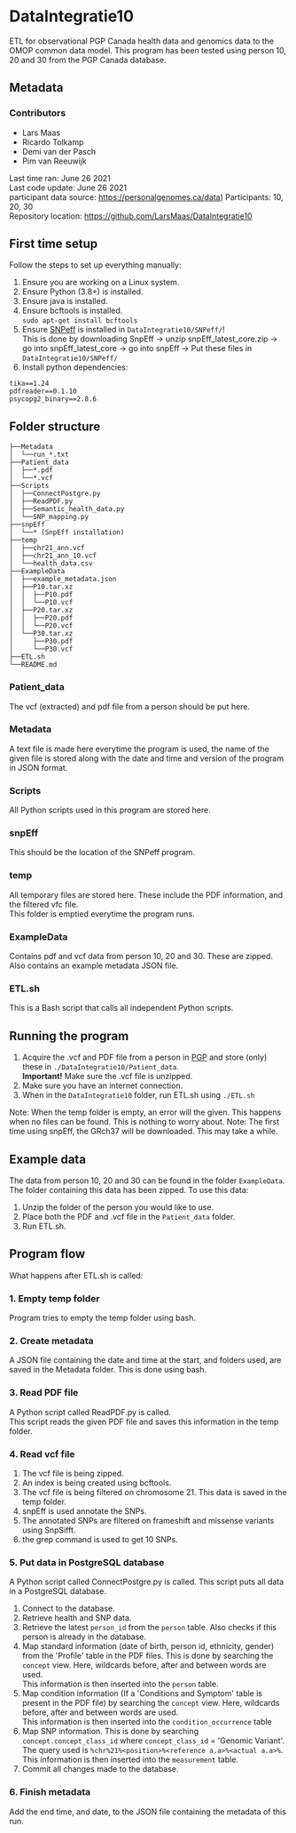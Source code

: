 # DataIntegratie10
ETL for observational PGP Canada health data and genomics data to the OMOP common data model. 
This program has been tested using person 10, 20 and 30 from the PGP Canada database.

## Metadata

### Contributors
- Lars Maas
- Ricardo Tolkamp
- Demi van der Pasch
- Pim van Reeuwijk

Last time ran: June 26 2021  
Last code update: June 26 2021  
participant data source: https://personalgenomes.ca/data)
Participants: 10, 20, 30  
Repository location: https://github.com/LarsMaas/DataIntegratie10

## First time setup
Follow the steps to set up everything manually:

1. Ensure you are working on a Linux system.
2. Ensure Python (3.8+) is installed.  
3. Ensure java is installed.
4. Ensure bcftools is installed.  
   `sudo apt-get install bcftools`
5. Ensure [SNPeff](https://snpeff.blob.core.windows.net/versions/snpEff_latest_core.zip) is installed in `DataIntegratie10/SNPeff/`!  
   This is done by downloading SnpEff -> unzip snpEff_latest_core.zip -> go into snpEff_latest_core -> go into snpEff -> Put these files in `DataIntegratie10/SNPeff/`
6. Install python dependencies:
```
tika==1.24
pdfreader==0.1.10
psycopg2_binary==2.8.6
```

## Folder structure
```
├──Metadata  
│  └──run_*.txt  
├──Patient_data  
│  ├──*.pdf  
│  └──*.vcf  
├──Scripts  
│  ├──ConnectPostgre.py  
│  ├──ReadPDF.py  
│  ├──Semantic_health_data.py  
│  └──SNP_mapping.py  
├──snpEff  
│  └──* (SnpEff installation)  
├──temp  
│  ├──chr21_ann.vcf  
│  ├──chr21_ann_10.vcf  
│  └──health_data.csv
├──ExampleData  
│  ├──example_metadata.json
│  ├──P10.tar.xz
│  │  ├──P10.pdf  
│  │  └──P10.vcf
│  ├──P20.tar.xz
│  │  ├──P20.pdf
│  │  └──P20.vcf  
│  └──P30.tar.xz
│     ├──P30.pdf
│     └──P30.vcf    
├──ETL.sh  
└──README.md  
```
### Patient_data
The vcf (extracted) and pdf file from a person should be put here.    

### Metadata
A text file is made here everytime the program is used, the name of the given file is stored along with the date and time and version of the program in JSON format.

### Scripts
All Python scripts used in this program are stored here.

### snpEff
This should be the location of the SNPeff program. 

### temp
All temporary files are stored here. These include the PDF information, and the filtered vfc file.  
This folder is emptied everytime the program runs.

### ExampleData
Contains pdf and vcf data from person 10, 20 and 30. These are zipped. Also contains an example metadata JSON file.

### ETL.sh
This is a Bash script that calls all independent Python scripts.

## Running the program
1. Acquire the .vcf and PDF file from a person in [PGP](https://personalgenomes.ca/data) and store (only) these in `./DataIntegratie10/Patient_data`.  
   <b>Important!</b> Make sure the .vcf file is unzipped.
2. Make sure you have an internet connection.
3. When in the `DataIntegratie10` folder, run ETL.sh using `./ETL.sh`
   
Note: When the temp folder is empty, an error will the given. This happens when no files can be found. This is nothing to worry about.
Note: The first time using snpEff, the GRch37 will be downloaded. This may take a while.

## Example data
The data from person 10, 20 and 30 can be found in the folder `ExampleData`. 
The folder containing this data has been zipped. To use this data:
1. Unzip the folder of the person you would like to use.
2. Place both the PDF and .vcf file in the `Patient_data` folder.
3. Run ETL.sh.

## Program flow
What happens after ETL.sh is called:

### 1. Empty temp folder  
Program tries to empty the temp folder using bash.

### 2. Create metadata  
A JSON file containing the date and time at the start, and folders used, are saved in the Metadata folder. This is done using bash.

### 3. Read PDF file
A Python script called ReadPDF.py is called.  
This script reads the given PDF file and saves this information in the temp folder.

### 4. Read vcf file
1. The vcf file is being zipped.
2. An index is being created using bcftools.
3. The vcf file is being filtered on chromosome 21. This data is saved in the temp folder.
4. snpEff is used annotate the SNPs.
5. The annotated SNPs are filtered on frameshift and missense variants using SnpSifft.
6. the grep command is used to get 10 SNPs.

### 5. Put data in PostgreSQL database
A Python script called ConnectPostgre.py is called. This script puts all data in a PostgreSQL database.
1. Connect to the database.
2. Retrieve health and SNP data.
3. Retrieve the latest `person_id` from the `person` table. Also checks if this person is already in the database.
4. Map standard information (date of birth, person id, ethnicity, gender) from the 'Profile' table in the PDF files. This is done by searching the `concept` view. Here, wildcards before, after and between words are used.  
   This information is then inserted into the `person` table.
5. Map condition information (If a 'Conditions and Symptom' table is present in the PDF file) by searching the `concept` view. Here, wildcards before, after and between words are used.   
   This information is then inserted into the `condition_occurrence` table
6. Map SNP information. This is done by searching `concept.concept_class_id` where `concept_class_id` = 'Genomic Variant'.  
   The query used is `%chr%21%<position>%<reference a.a>%<actual a.a>%`.  
   This information is then inserted into the `measurement` table.
7. Commit all changes made to the database.

### 6. Finish metadata
Add the end time, and date, to the JSON file containing the metadata of this run.

